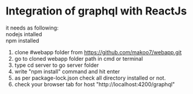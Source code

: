 # Integration of graphql with ReactJs
 it needs as following: <br/>
 nodejs intalled <br/>
 npm installed <br/>

 1. clone #webapp folder from https://github.com/makoo7/webapp.git <br/>
 2. go to cloned webapp folder path in cmd or terminal <br/>
 3. type cd server to go server folder <br/>
 4. write  "npm install" command and hit enter <br/>
 5. as per package-lock.json check all directory installed or not.<br/>
 6. check your browser tab for host "http://localhost:4200/graphql" <br/> 
